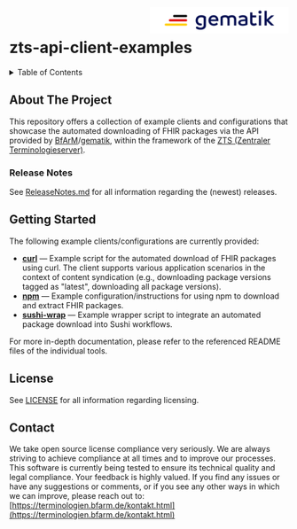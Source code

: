 <img align="right" width="250" height="47" src="images/Gematik_Logo_Flag_With_Background.png"/> <br/> 
  
# zts-api-client-examples

<details>
  <summary>Table of Contents</summary>
  <ol>
    <li><a href="#about-the-project">About The Project</a></li>
    <li><a href="#getting-started">Getting Started</a></li>
    <li><a href="#license">License</a></li>
    <li><a href="#contact">Contact</a></li>
  </ol>
</details>

## About The Project
This repository offers a collection of example clients and configurations that showcase the automated downloading of FHIR packages via the API provided by [BfArM](https://www.bfarm.de)/[gematik](https://www.gematik.de), within the framework of the [ZTS (Zentraler Terminologieserver)](https://terminologien.bfarm.de).

### Release Notes
See [ReleaseNotes.md](./ReleaseNotes.md) for all information regarding the (newest) releases.

## Getting Started
The following example clients/configurations are currently provided:

- **[curl](./curl/)** — Example script for the automated download of FHIR packages using curl. The client supports various application scenarios in the context of content syndication (e.g., downloading package versions tagged as "latest", downloading all package versions).
- **[npm](./npm/)** — Example configuration/instructions for using npm to download and extract FHIR packages.
- **[sushi-wrap](./sushi-wrap/)** — Example wrapper script to integrate an automated package download into Sushi workflows.

For more in-depth documentation, please refer to the referenced README files of the individual tools.

## License
See [LICENSE](./LICENSE) for all information regarding licensing.

## Contact
We take open source license compliance very seriously. We are always striving to achieve compliance at all times and to improve our processes. 
This software is currently being tested to ensure its technical quality and legal compliance. Your feedback is highly valued. 
If you find any issues or have any suggestions or comments, or if you see any other ways in which we can improve, please reach out to: [https://terminologien.bfarm.de/kontakt.html](https://terminologien.bfarm.de/kontakt.html)
 
